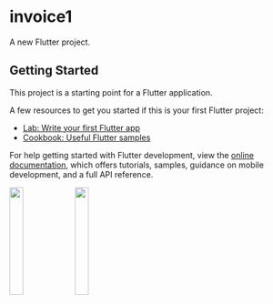 # invoice1

A new Flutter project.

## Getting Started

This project is a starting point for a Flutter application.

A few resources to get you started if this is your first Flutter project:

- [Lab: Write your first Flutter app](https://docs.flutter.dev/get-started/codelab)
- [Cookbook: Useful Flutter samples](https://docs.flutter.dev/cookbook)

For help getting started with Flutter development, view the
[online documentation](https://docs.flutter.dev/), which offers tutorials,
samples, guidance on mobile development, and a full API reference.
<p>
<img src="https://user-images.githubusercontent.com/119123480/224329232-42e10a75-7063-4872-bae0-bd1a4b0aa77b.jpg"width=22%,height=35%>
 <img src="https://user-images.githubusercontent.com/119123480/224330543-de555cdc-e310-4bd9-83b6-05f40c5467ed.jpg"width=22%,height=35%>
<p>
